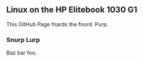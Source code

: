 ## Linux on the HP Elitebook 1030 G1

This GitHub Page fnards the fnord. Purp.

### Snurp Lurp

Baz bar foo.
